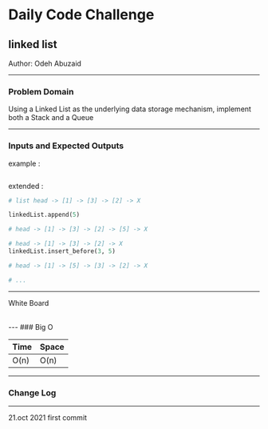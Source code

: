 # Daily Code Challenge

## linked list
Author: Odeh Abuzaid

---

### Problem Domain
Using a Linked List as the underlying data storage mechanism, implement both a Stack and a Queue

---

### Inputs and Expected Outputs

example :
```py

```

extended :
```py
# list head -> [1] -> [3] -> [2] -> X

linkedList.append(5)

# head -> [1] -> [3] -> [2] -> [5] -> X

# head -> [1] -> [3] -> [2] -> X
linkedList.insert_before(3, 5)

# head -> [1] -> [5] -> [3] -> [2] -> X

# ...
```
---
White Board



<br>
---
### Big O

| Time | Space |
| :----------- | :----------- |
| O(n) | O(n) |

---

### Change Log
***
21.oct 2021 first commit




